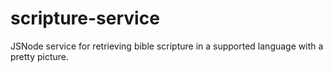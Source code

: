 scripture-service
=================

JSNode service for retrieving bible scripture in a supported language with a pretty picture.
